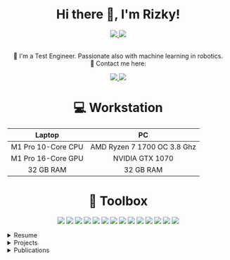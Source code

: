 
<h1 align="center">
    Hi there 👋, I'm Rizky!
</h1>
<p align="center">
<a href="https://www.linkedin.com/in/mochammad-rizky-diprasetya/">
    <img src="https://img.shields.io/badge/linkedin-%230077B5.svg?&style=for-the-badge&logo=linkedin&logoColor=white" />
</a>
<a href="https://www.researchgate.net/profile/Mochammad-Rizky-Diprasetya">
    <img src="https://img.shields.io/badge/ResearchGate-00CCBB?style=for-the-badge&logo=ResearchGate&logoColor=white" />
</a>
</p>
<p align="center">
<br> 💼 I'm a Test Engineer. Passionate also with machine learning in robotics.</a>
<br> 💬 Contact me here: 
<p align="center">
<a href="mailto:personal@rizkydiprasetya.com">
    <img src="https://img.shields.io/badge/ProtonMail-8B89CC?style=for-the-badge&logo=protonmail&logoColor=white" />
</a>
<a href="https://discord.gg/MzuTS3w6AR">
    <img src="https://img.shields.io/badge/Discord-7289DA?style=for-the-badge&logo=discord&logoColor=white" />
</a>
</p>
</p>

<h1 align="center">
	💻 Workstation
</h1>

<div align="center">
<table>
<thead align="center">
	<tr>
		<th>Laptop</th>
		<th>PC</th>
	</tr>
</thead>
<tbody align="center">
	<tr>
		<td>M1 Pro 10-Core CPU</td>
		<td>AMD Ryzen 7 1700 OC 3.8 Ghz</td>
	</tr>
	<tr>
		<td>M1 Pro 16-Core GPU</td>
		<td>NVIDIA GTX 1070</td>
	</tr>
	<tr>
		<td>32 GB RAM</td>
		<td>32 GB RAM</td>
	</tr>
</tbody>
</table>
</div>

<h1 align="center">
	🧰 Toolbox
</h1>

<p align="center">
<img src="https://img.shields.io/badge/Visual%20Studio%20Code-0078d7.svg?style=for-the-badge&logo=visual-studio-code&logoColor=white">
<img src="https://img.shields.io/badge/Linux-FCC624?style=for-the-badge&logo=linux&logoColor=black">
<img src="https://img.shields.io/badge/github-%23121011.svg?style=for-the-badge&logo=github&logoColor=white">
<img src="https://img.shields.io/badge/ros-%230A0FF9.svg?style=for-the-badge&logo=ros&logoColor=white">
<img src="https://img.shields.io/badge/python-3670A0?style=for-the-badge&logo=python&logoColor=ffdd54">
<img src="https://img.shields.io/badge/PyTorch-%23EE4C2C.svg?style=for-the-badge&logo=PyTorch&logoColor=white">
<img src="https://img.shields.io/badge/c++-%2300599C.svg?style=for-the-badge&logo=c%2B%2B&logoColor=white">
<img src="https://img.shields.io/badge/-RaspberryPi-C51A4A?style=for-the-badge&logo=Raspberry-Pi">
<img src="https://img.shields.io/badge/docker-%230db7ed.svg?style=for-the-badge&logo=docker&logoColor=white">
<img src="https://img.shields.io/badge/MQTT-6c2cc7?style=for-the-badge&logo=eclipsemosquitto&logoColor=white">
<img src="https://img.shields.io/badge/mysql-%2300f.svg?style=for-the-badge&logo=mysql&logoColor=white">
<img src="https://img.shields.io/badge/sqlite-%2307405e.svg?style=for-the-badge&logo=sqlite&logoColor=white">
<img src="https://img.shields.io/badge/OPCUA-00a2ff?style=for-the-badge">
<img src="https://img.shields.io/badge/blender-%23F5792A.svg?style=for-the-badge&logo=blender&logoColor=white">
</p>

<details>
<summary>Resume</summary>
	<h2 align="center">
    	Education 🎓
    </h2>
    <ul>
    	<li><b>Fachhochschule Südwestfalen</b>
        <br>Master of Science (M.Sc.), System Engineering and Engineering Management
        <br><i>2016 - 2017</i>
	<li><b>Swiss German University</b>
        <br>Bachelor of Engineering (B.Eng.), Mechatronic
        <br><i>2011 - 2015</i>
    </ul>
    <h2 align="center">
    	Work Experience 🏣
    </h2>
    <ul>
    	<li><b>Fachhochschule Südwestfalen</b>
        <br>Research Assistant
        <br><i>Jan 2020 - now</i></li>
        <li><b>Fachhochschule Bielefeld</b>
        <br>Research Assistant
        <br><i>Nov 2018 - Dec 2019</i></li>
        <li><b>Fachhochschule Südwestfalen</b>
        <br>Laboratory Assistant
        <br><i>Nov 2017 - Aug 2018</i></li>
    </ul>
</details>
<details>
<summary>Projects</summary>
	<h2 align="center">
    	Project 💻
    </h2>
	<ul>
    	<li><b>MLPro - A Synoptic Framework for Standardized Machine Learning Tasks in Python</b>
        <br><i>Mar 2021 - now</i>
        <br>The project description can be found <a href="https://github.com/fhswf/MLPro">here</a>
        <br>
        	<img src="https://img.shields.io/badge/python-3670A0?style=for-the-badge&logo=python&logoColor=ffdd54">
            <img src="https://img.shields.io/badge/github-%23121011.svg?style=for-the-badge&logo=github&logoColor=white">
        </li>
	<li><b>Implementation of Path Planning for Robot Welding Station</b>
        <br><i>July 2022 - Sep 2023</i>
	<br>The methodologies are published <a href="https://www.researchgate.net/publication/369927628_Integration_of_ABB_Robot_Manipulators_and_Robot_Operating_System_for_Industrial_Automation">here</a>
        <br>
        	<img src="https://img.shields.io/badge/python-3670A0?style=for-the-badge&logo=python&logoColor=ffdd54">
            <img src="https://img.shields.io/badge/ros-%230A0FF9.svg?style=for-the-badge&logo=ros&logoColor=white">
		<img src="https://img.shields.io/badge/OPCUA-00a2ff?style=for-the-badge">
		<img src="https://img.shields.io/badge/docker-%230db7ed.svg?style=for-the-badge&logo=docker&logoColor=white">
        </li>
	<li><b>Chess Engine with Robot Manipulator</b>
        <br><i>January 2023 - now</i>
        <br>
        	<img src="https://img.shields.io/badge/python-3670A0?style=for-the-badge&logo=python&logoColor=ffdd54">
        </li>
        <li><b>Remote Condition Monitoring for Pump</b>
        <br><i>Oct 2020 - Sep 2021</i>
        <br>The project description can be found <a href="https://www.hn-nrw.de/mehr-transparenz-fuer-die-pumpe/">here</a>
        <br>
        	<img src="https://img.shields.io/badge/python-3670A0?style=for-the-badge&logo=python&logoColor=ffdd54">
            <img src="https://img.shields.io/badge/sqlite-%2307405e.svg?style=for-the-badge&logo=sqlite&logoColor=white">
            <img src="https://img.shields.io/badge/-RaspberryPi-C51A4A?style=for-the-badge&logo=Raspberry-Pi">
        </li>
    	<li><b>Cloud based Fault Detection on Automation System</b>
        <br><i>Mar 2018 - May 2018</i>
        <br>The publication of this project can be found <a href="https://ieeexplore.ieee.org/document/8471970">here</a>
        <br>
        	<img src="https://img.shields.io/badge/python-3670A0?style=for-the-badge&logo=python&logoColor=ffdd54">
            <img src="https://img.shields.io/badge/flask-%23000.svg?style=for-the-badge&logo=flask&logoColor=white">
            <img src="https://img.shields.io/badge/DigitalOcean-%230167ff.svg?style=for-the-badge&logo=digitalOcean&logoColor=white">
            <img src="https://img.shields.io/badge/MQTT-6c2cc7?style=for-the-badge&logo=eclipsemosquitto&logoColor=white">
            <img src="https://img.shields.io/badge/mysql-%2300f.svg?style=for-the-badge&logo=mysql&logoColor=white">
            <img src="https://img.shields.io/badge/OPCUA-00a2ff?style=for-the-badge">
        </li>
        <li><b>Robot Operating System (ROS) based Mobile Robot</b>
        <br><i>Apr 2017 - Aug 2018</i>
        <br>The Robot Operating System (ROS) was installed on Raspberry-Pi. LIDAR Laser scanner was used to scan the environment around the robot. Embedded motor controllers were used to control the motor and it communicate with the Raspberry-Pi through RS232
        <br>
        	<img src="https://img.shields.io/badge/ros-%230A0FF9.svg?style=for-the-badge&logo=ros&logoColor=white">
        	<img src="https://img.shields.io/badge/python-3670A0?style=for-the-badge&logo=python&logoColor=ffdd54">
            <img src="https://img.shields.io/badge/c++-%2300599C.svg?style=for-the-badge&logo=c%2B%2B&logoColor=white">
            <img src="https://img.shields.io/badge/-RaspberryPi-C51A4A?style=for-the-badge&logo=Raspberry-Pi">
        </li>
    </ul>
</details>
<details>
<summary>Publications</summary>
	<h2 align="center">
    	Publication 📚
    </h2>
	<ul>
	<li><b>Integration of ABB Robot Manipulators and Robot Operating System for Industrial Automation</b>
        <br><i>M. R. Diprasetya, S. Yuwono, M. Löppenberg and A. Schwung, “Integration of ABB Robot Manipulators and Robot Operating System for Industrial Automation,” INDIN, Accepted 2023</i>
        <br><a href="https://www.researchgate.net/publication/369927628_Integration_of_ABB_Robot_Manipulators_and_Robot_Operating_System_for_Industrial_Automation">See publication</a>
        </li>
	<li><b>MLPro-MPPS—A high-performance simulation framework for customizable production systems</b>
        <br><i>S. Yuwono, M. Löppenberg, D. Arend, M. R. Diprasetya and A. Schwung, “MLPro-MPPS—A high-performance simulation framework for customizable production systems,” Software Impacts, 2023, doi: 10.1016/j.simpa.2023.100509.</i>
        <br><a href="https://www.softwareimpacts.com/article/S2665-9638(23)00046-5/fulltext">See publication</a>
        </li>
	<li><b>MLPro 1.0 - Standardized reinforcement learning and game theory in Python</b>
        <br><i>D. Arend, S. Yuwono, M. R. Diprasetya and A. Schwung, “MLPro 1.0 - Standardized reinforcement learning
and game theory in Python,” Machine Learning with Applications, 2022, doi: 10.1016/j.mlwa.2022.100341.</i>
        <br><a href="https://www.sciencedirect.com/science/article/pii/S2666827022000482">See publication</a>
        </li>
	<li><b>MLPro–An integrative middleware framework for standardized machine learning tasks in Python</b>
        <br><i>D. Arend, M. R. Diprasetya, S. Yuwono and A. Schwung, “MLPro–An integrative middleware framework for standardized machine learning tasks in Python,” Software Impacts, 2022, doi: 10.1016/j.simpa.2022.100421.</i>
        <br><a href="https://www.softwareimpacts.com/article/S2665-9638(22)00105-1/fulltext">See publication</a>
        </li>
	</li>
	<li><b>Homogeneous Transformation Matrix Based Neural Network for Model Based Reinforcement Learning on Robot Manipulator</b>
        <br><i>M. R. Diprasetya and A. Schwung, "Homogeneous Transformation Matrix Based Neural Network for Model Based Reinforcement Learning on Robot Manipulator," 2022 IEEE International Conference on Industrial Technology (ICIT), Shanghai, China, 2022, pp. 1-6, doi: 10.1109/ICIT48603.2022.10002834.</i>
        <br><a href="https://ieeexplore.ieee.org/document/10002834">See publication</a>
        </li>
    	<li><b>Monitoring and Forecasting of Air Emissions with IoT Measuring Stations and a SaaS Cloud Application</b>
        <br><i>F. A. N., M. T. Ibrahim, R. M. Diprasetya, O. O. Flores and A. Schwung, "Monitoring and Forecasting of Air Emissions with IoT Measuring Stations and a SaaS Cloud Application," 2020 2nd International Conference on Societal Automation (SA), 2021, pp. 1-6, doi: 10.1109/SA51175.2021.9507127.</i>
        <br><a href="https://ieeexplore.ieee.org/document/9507127">See publication</a>
        </li>
        <li><b>Fault Detection Assessment using an extended FMEA and a Rule-based Expert System</b>
        <br><i>F. Arévalo, C. Tito, M. R. Diprasetya and A. Schwung, "Fault Detection Assessment using an extended FMEA and a Rule-based Expert System," 2019 IEEE 17th International Conference on Industrial Informatics (INDIN), 2019, pp. 740-745, doi: 10.1109/INDIN41052.2019.8972299.</i>
        <br><a href="https://ieeexplore.ieee.org/document/8972299">See publication</a>
        </li>
        <li><b>A Cloud-based Architecture for Condition Monitoring based on Machine Learning</b>
        <br><i>F. Arévalo, M. R. Diprasetya and A. Schwung, "A Cloud-based Architecture for Condition Monitoring based on Machine Learning," 2018 IEEE 16th International Conference on Industrial Informatics (INDIN), 2018, pp. 163-168, doi: 10.1109/INDIN.2018.8471970.</i>
        <br><a href="https://ieeexplore.ieee.org/document/8471970">See publication</a>
        </li>
    </ul>
</details>
